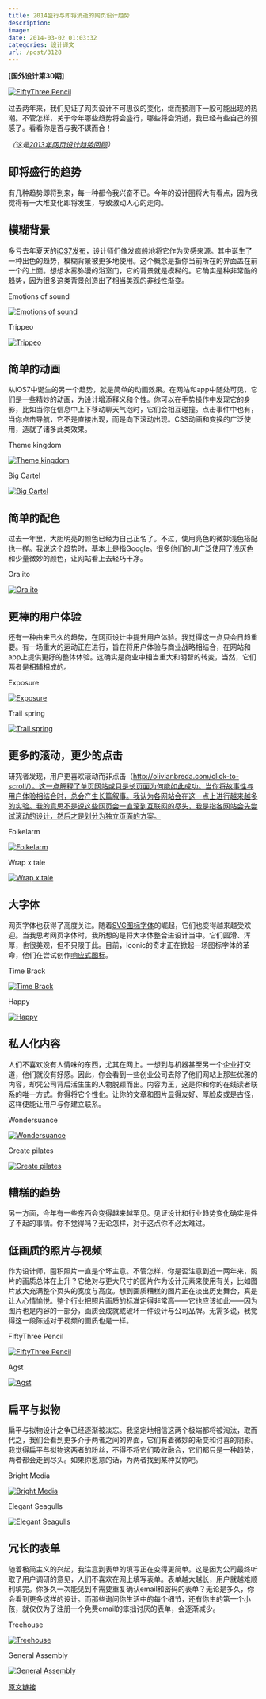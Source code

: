 ```yaml
---
title: 2014盛行与即将消逝的网页设计趋势
description: 
image: 
date: 2014-03-02 01:03:32
categories: 设计译文
url: /post/3128
---
```


**[国外设计第30期]**

[![FiftyThree Pencil](http://designmodo.com/wp-content/uploads/2014/02/o.jpg)](http://www.fiftythree.com/pencil)

过去两年来，我们见证了网页设计不可思议的变化，继而预测下一股可能出现的热潮。不管怎样，关于今年哪些趋势将会盛行，哪些将会消逝，我已经有些自己的预感了。看看你是否与我不谋而合！

_（这是[2013年网页设计趋势回顾](http://designmodo.com/web-design-trends-2013/)）_

## 即将盛行的趋势

有几种趋势即将到来，每一种都令我兴奋不已。今年的设计圈将大有看点，因为我觉得有一大堆变化即将发生，导致激动人心的走向。

## 模糊背景

多亏去年夏天的[iOS7发布](http://designmodo.com/new-apple-not-flat/)，设计师们像发疯般地将它作为灵感来源。其中诞生了一种出色的趋势，模糊背景被更多地使用。这个概念是指你当前所在的界面盖在前一个的上面。想想水雾弥漫的浴室门，它的背景就是模糊的。它确实是种非常酷的趋势，因为很多这类背景创造出了相当美观的非线性渐变。

Emotions of sound

[![Emotions of sound](http://designmodo.com/wp-content/uploads/2014/02/a.jpg)](http://www.amplifon.co.uk/emotions-of-sound.html)

Trippeo

[![Trippeo](http://designmodo.com/wp-content/uploads/2014/02/b.jpg)](http://trippeo.com/)

## 简单的动画

从iOS7中诞生的另一个趋势，就是简单的动画效果。在网站和app中随处可见，它们是一些精妙的动画，为设计增添释义和个性。你可以在手势操作中发现它的身影，比如当你在信息中上下移动聊天气泡时，它们会相互碰撞。点击事件中也有，当你点击导航，它不是直接出现，而是向下滚动出现。CSS动画和变换的广泛使用，造就了诸多此类效果。

Theme kingdom

[![Theme kingdom](http://designmodo.com/wp-content/uploads/2014/02/c.jpg)](http://www.themeskingdom.com/)

Big Cartel

[![Big Cartel](http://designmodo.com/wp-content/uploads/2014/02/d.jpg)](http://recap.bigcartel.com/)

## 简单的配色

过去一年里，大胆明亮的颜色已经为自己正名了。不过，使用亮色的微妙浅色搭配也一样。我说这个趋势时，基本上是指Google。很多他们的UI广泛使用了浅灰色和少量微妙的颜色，让网站看上去轻巧干净。

Ora ito

[![Ora ito](http://designmodo.com/wp-content/uploads/2014/02/e.jpg)](http://www.ora-ito.com/)

## 更棒的用户体验

还有一种由来已久的趋势，在网页设计中提升用户体验。我觉得这一点只会日趋重要。有一场重大的运动正在进行，旨在将用户体验与商业战略相结合，在网站和app上提供更好的整体体验。这确实是商业中相当重大和明智的转变，当然，它们两者是相辅相成的。

Exposure

[![Exposure](http://designmodo.com/wp-content/uploads/2014/02/g.jpg)](https://exposure.so/)

Trail spring

[![Trail spring](http://designmodo.com/wp-content/uploads/2014/02/h.jpg)](http://www.trailspring.org/)

## 更多的滚动，更少的点击

研究者发现，用户更喜欢滚动而非点击（http://olivianbreda.com/click-to-scroll/）。这一点解释了单页网站或只是长页面为何能如此成功。当你将故事性与用户体验相结合时，总会产生长篇叙事。我认为各网站会在这一点上进行越来越多的实验。我的意思不是说这些网页会一直滚到互联网的尽头，我是指各网站会先尝试滚动的设计，然后才是划分为独立页面的方案。

Folkelarm

[![Folkelarm](http://designmodo.com/wp-content/uploads/2014/02/i.jpg)](http://www.folkelarm.no/)

Wrap x tale

[![Wrap x tale](http://designmodo.com/wp-content/uploads/2014/02/j.jpg)](http://warp-x-tate.net/)

## 大字体

网页字体也获得了高度关注。随着[SVG图标字体](http://designmodo.com/responsive-retina-images/)的崛起，它们也变得越来越受欢迎。当我思考网页字体时，我所想的是将大字体整合进设计当中。它们圆滑、浑厚，也很美观，但不只限于此。目前，Iconic的奇才正在掀起一场图标字体的革命，他们在尝试创作[响应式图标](http://designmodo.com/responsive-icons/)。

Time Brack

[![Time Brack](http://designmodo.com/wp-content/uploads/2014/02/k.jpg)](http://www.timbrack.de/)

Happy

[![Happy](http://designmodo.com/wp-content/uploads/2014/02/l.jpg)](http://24hoursofhappy.com/)

## 私人化内容

人们不喜欢没有人情味的东西，尤其在网上。一想到与机器甚至另一个企业打交道，他们就没有好感。因此，你会看到一些创业公司去除了他们网站上那些优雅的内容，却凭公司背后活生生的人物脱颖而出。内容为王，这是你和你的在线读者联系的唯一方式。你得将它个性化。让你的文章和图片显得友好、厚脸皮或是古怪，这样便能让用户与你建立联系。

Wondersuance

[![Wondersuance](http://designmodo.com/wp-content/uploads/2014/02/m.jpg)](http://wondersauce.com/)

Create pilates

[![Create pilates](http://designmodo.com/wp-content/uploads/2014/02/n.jpg)](http://www.createpilates.com/)

## 糟糕的趋势

另一方面，今年有一些东西会变得越来越罕见。见证设计和行业趋势变化确实是件了不起的事情。你不觉得吗？无论怎样，对于这点你不必太难过。

## 低画质的照片与视频

作为设计师，囤积照片一直是个坏主意。不管怎样，你是否注意到近一两年来，照片的画质总体在上升？它绝对与更大尺寸的图片作为设计元素来使用有关，比如图片放大充满整个页头的宽度与高度。想到画质糟糕的图片正在淡出历史舞台，真是让人心情愉悦。整个行业把照片画质的标准定得非常高——它也应该如此——因为图片也是内容的一部分，画质会成就或破坏一件设计与公司品牌。无需多说，我觉得这一段陈述对于视频的画质也是一样。

FiftyThree Pencil

[![FiftyThree Pencil](http://designmodo.com/wp-content/uploads/2014/02/o.jpg)](http://www.fiftythree.com/pencil)

Agst

[![Agst](http://designmodo.com/wp-content/uploads/2014/02/p.jpg)](http://www.agst.co/)

## 扁平与拟物

扁平与拟物设计之争已经逐渐被淡忘。我坚定地相信这两个极端都将被淘汰，取而代之，我们会看到更多介于两者之间的界面，它们有着微妙的渐变和讨喜的阴影。我觉得扁平与拟物这两者的粉丝，不得不将它们吸收融合，它们都只是一种趋势，两者都会走到尽头。如果你愿意的话，为两者找到某种妥协吧。

Bright Media

[![Bright Media](http://designmodo.com/wp-content/uploads/2014/02/q.jpg)](http://brightmedia.pl/)

Elegant Seagulls

[![Elegant Seagulls](http://designmodo.com/wp-content/uploads/2014/02/r.jpg)](http://www.elegantseagulls.com/)

## 冗长的表单

随着极简主义的兴起，我注意到表单的填写正在变得更简单。这是因为公司最终听取了用户调研的意见，人们不喜欢在网上填写表单。表单越大越长，用户就越难顺利填完。你多久一次能见到不需要重复确认email和密码的表单？无论是多久，你会看到更多这样的设计。而那些询问你生活中的每个细节，还有你生的第一个小孩，就仅仅为了注册一个免费email的笨拙讨厌的表单，会逐渐减少。

Treehouse

[![Treehouse](http://designmodo.com/wp-content/uploads/2014/02/s.jpg)](https://teamtreehouse.com/subscribe/new?plan=2&amp;trial=yes)

General Assembly

[![General Assembly](http://designmodo.com/wp-content/uploads/2014/02/t.jpg)](https://generalassemb.ly/applications/new/product-management)

[原文链接](http://designmodo.com/web-design-trends-2014/)